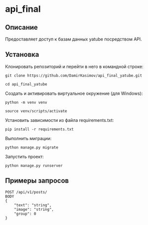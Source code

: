 # api_final
## Описание
Предоставляет доступ к базам данных yatube посредством API.

## Установка
Клонировать репозиторий и перейти в него в командной строке:

```
git clone https://github.com/DamirKasimov/api_final_yatube.git
```
```
cd api_final_yatube
```
Cоздать и активировать виртуальное окружение (для Windows):
```
python -m venv venv
```
```
source venv/scripts/activate
```

Установить зависимости из файла requirements.txt:
```
pip install -r requirements.txt
```
Выполнить миграции:
```
python manage.py migrate
```
Запустить проект:
```
python manage.py runserver
```

## Примеры запросов

```
POST /api/v1/posts/
BODY
{
    "text": "string",
    "image": "string",
    "group": 0
}
```



